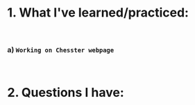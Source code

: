 # 1. What I've learned/practiced:

<br/>

### a) `Working on Chesster webpage`


<br/>



# 2. Questions I have:

<br/>

    

